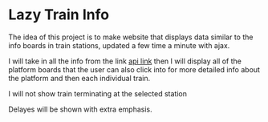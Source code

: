 # Lazy Train Info

The idea of this project is to make website that displays data similar to the
info boards in train stations, updated a few time a minute with ajax.

I will take in all the info from the link [api link](http://api.irishrail.ie/realtime/realtime.asmx/getStationDataByCodeXML?StationCode=mhide)
then I will display all of the platform boards that the user can also click 
into for more detailed info about the platform and then each individual train.

I will not show train terminating at the selected station

Delayes will be shown with extra emphasis.
